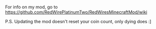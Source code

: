 For info on my mod, go to https://github.com/RedWirePlatinumTwo/RedWiresMinecraftMod/wiki

P.S. Updating the mod doesn't reset your coin count, only dying does :]
